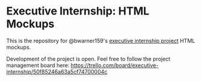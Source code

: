 Executive Internship: HTML Mockups
=================================

This is the repository for @bwarner159's [executive internship project](https://github.com/bwarner159/executive_internship) HTML mockups.

Development of the project is open. Feel free to follow the project management board here: https://trello.com/board/executive-internship/50f85246a63a5cf74700004c
